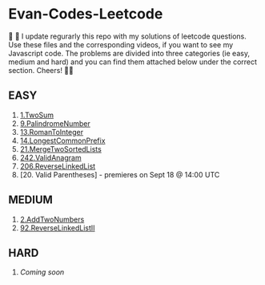 # Evan-Codes-Leetcode

👋 👋 I update regurarly this repo with my solutions of leetcode questions. Use these files and the corresponding videos, if you want to see my Javascript code. The problems are divided into three categories (ie easy, medium and hard) and you can find them attached below under the correct section. Cheers! 🙏🙏 


## EASY
1. [1.TwoSum](https://github.com/imevanc/evan-codes-leetcode/tree/main/1.TwoSum/src)
2. [9.PalindromeNumber](https://github.com/imevanc/evan-codes-leetcode/tree/main/9.PalindromeNumber/src)
3. [13.RomanToInteger](https://github.com/imevanc/evan-codes-leetcode/blob/main/13.RomanToInteger/src)
4. [14.LongestCommonPrefix](https://github.com/imevanc/evan-codes-leetcode/tree/main/14.LongestCommonPrefix/src) 
5. [21.MergeTwoSortedLists](https://github.com/imevanc/evan-codes-leetcode/tree/main/21.MergeTwoSortedLists/src)
6. [242.ValidAnagram](https://github.com/imevanc/evan-codes-leetcode/tree/main/242.ValidAnagram/src)
7. [206.ReverseLinkedList](https://github.com/imevanc/evan-codes-leetcode/tree/main/206.ReverseLinkedList/src)
8. [20. Valid Parentheses] - premieres on Sept 18 @ 14:00 UTC

## MEDIUM
1. [2.AddTwoNumbers](https://github.com/imevanc/evan-codes-leetcode/tree/main/2.AddTwoNumbers/src)
2. [92.ReverseLinkedListII](https://github.com/imevanc/evan-codes-leetcode/tree/main/92.ReverseLinkedListII/src)

## HARD
1. _Coming soon_
